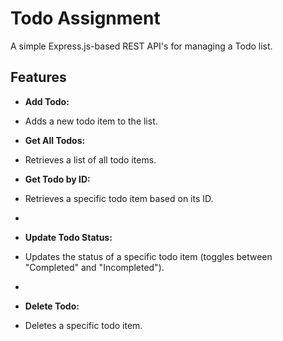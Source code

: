 # Todo Assignment

A simple Express.js-based REST API's for managing a Todo list.

## Features

- **Add Todo:**
- Adds a new todo item to the list.

- **Get All Todos:**
- Retrieves a list of all todo items.
  
- **Get Todo by ID:**
-  Retrieves a specific todo item based on its ID.
-  
- **Update Todo Status:**
- Updates the status of a specific todo item (toggles between "Completed" and "Incompleted").
- 
- **Delete Todo:**
- Deletes a specific todo item.

